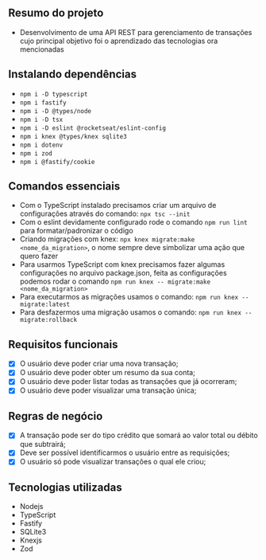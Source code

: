 ## Resumo do projeto
* Desenvolvimento de uma API REST para gerenciamento de transações cujo principal objetivo foi o aprendizado das tecnologias
ora mencionadas

## Instalando dependências
* `npm i -D typescript`
* `npm i fastify`
* `npm i -D @types/node`
* `npm i -D tsx`
* `npm i -D eslint @rocketseat/eslint-config`
* `npm i knex @types/knex sqlite3`
* `npm i dotenv`
* `npm i zod`
* `npm i @fastify/cookie`

## Comandos essenciais
* Com o TypeScript instalado precisamos criar um arquivo de configurações através do comando: `npx tsc --init`
* Com o eslint devidamente configurado rode o comando `npm run lint` para formatar/padronizar o código
* Criando migrações com knex: `npx knex migrate:make <nome_da_migration>`, o nome sempre deve simbolizar uma ação que quero fazer
* Para usarmos TypeScript com knex precisamos fazer algumas configurações no arquivo package.json, feita as configurações podemos
rodar o comando `npm run knex -- migrate:make <nome_da_migration>`
* Para executarmos as migrações usamos o comando: `npm run knex -- migrate:latest`
* Para desfazermos uma migração usamos o comando: `npm run knex -- migrate:rollback`

## Requisitos funcionais
* [x] O usuário deve poder criar uma nova transação;
* [x] O usuário deve poder obter um resumo da sua conta;
* [x] O usuário deve poder listar todas as transações que já ocorreram;
* [x] O usuário deve poder visualizar uma transação única;

## Regras de negócio
* [x] A transação pode ser do tipo crédito que somará ao valor total ou débito que subtrairá;
* [x] Deve ser possível identificarmos o usuário entre as requisições;
* [x] O usuário só pode visualizar transações o qual ele criou;

## Tecnologias utilizadas
* Nodejs
* TypeScript
* Fastify
* SQLite3
* Knexjs
* Zod
